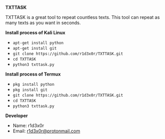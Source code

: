 **TXTTASK**

TXTTASK is a great tool to repeat countless texts. This tool can repeat as many texts as you want in seconds.

**Install process of Kali Linux**
* `apt-get install python`
* `apt-get install git`
* `git clone https://github.com/r1d3x0r/TXTTASK.git`
* `cd TXTTASK`
* `python3 txttask.py`

**Install process of Termux**
* `pkg install python`
* `pkg install git`
* `git clone https://github.com/r1d3x0r/TXTTASK.git`
* `cd TXTTASK`
* `python3 txttask.py`

**Developer**
* Name: r1d3x0r
* Email: r1d3x0r@protonmail.com

